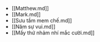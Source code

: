 - [[Matthew.md]]
- [[Mark.md]]
- [[Sưu tầm mem chế.md]]
- [[Năm sự vui.md]]
- [[Mấy thứ nhảm nhí mắc cười.md]]
